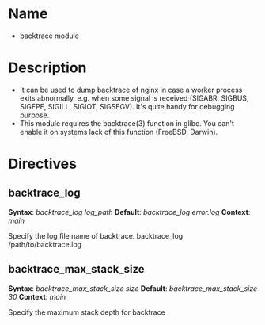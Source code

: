 Name
====

* backtrace module

Description
===========

* It can be used to dump backtrace of nginx in case a worker process exits abnormally, e.g. when some signal is received (SIGABR, SIGBUS, SIGFPE, SIGILL, SIGIOT, SIGSEGV). It's quite handy for debugging purpose.
* This module requires the backtrace(3) function in glibc. You can't enable it on systems lack of this function (FreeBSD, Darwin).

Directives
==========

backtrace_log
-------------

**Syntax**: *backtrace_log log_path*
**Default**: *backtrace_log error.log*
**Context**: *main*

Specify the log file name of backtrace.
backtrace_log /path/to/backtrace.log

backtrace_max_stack_size
------------------------

**Syntax**: *backtrace_max_stack_size size*
**Default**: *backtrace_max_stack_size 30*
**Context**: *main*

Specify the maximum stack depth for backtrace
